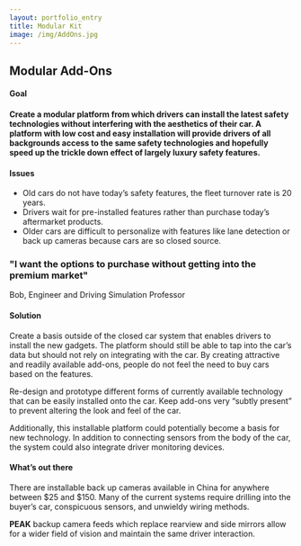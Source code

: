 ```yaml
---
layout: portfolio_entry
title: Modular Kit
image: /img/AddOns.jpg
---
```


<h2>Modular Add-Ons</h2>

<h4>Goal<h4>
<p>Create a modular platform from which drivers can install the latest safety technologies without interfering with the aesthetics of their car. A platform with low cost and easy installation will provide drivers of all backgrounds access to the same safety technologies and hopefully speed up the trickle down effect of largely luxury safety features. 
</p>
<h4>Issues</h4>
<ul>
<li>Old cars do not have today’s safety features, the fleet turnover rate is 20 years. </li>
<li>Drivers wait for pre-installed features rather than purchase today’s aftermarket products. </li>
<li>Older cars are difficult to personalize with features like lane detection or back up cameras because cars are so closed source.</li>
</ul>
<h3>"I want the options to purchase without getting into the premium market"</h3>
<p>Bob, Engineer and Driving Simulation Professor</p>

<h4>Solution</h4>
<p>Create a basis outside of the closed car system that enables drivers to install the new gadgets. The platform should still be able to tap into the car’s data but should not rely on integrating with the car. By creating attractive and readily available add-ons, people do not feel the need to buy cars based on the features.
</p>
<p>Re-design and prototype different forms of currently available technology that can be easily installed onto the car. Keep add-ons very “subtly present” to prevent altering the look and feel of the car.  
</p>
<p>Additionally, this installable platform could potentially become a basis for new technology. In addition to connecting sensors from the body of the car, the system could also integrate driver monitoring devices.
</p>

<h4>What’s out there</h4>
<p>There are installable back up cameras available in China for anywhere between $25 and $150. Many of the current systems require drilling into the buyer’s car, conspicuous sensors, and  unwieldy wiring methods.
</p>
<p><strong>PEAK</strong> backup camera feeds which replace rearview and side mirrors allow for a wider field of vision and maintain the same driver interaction.
</p>
